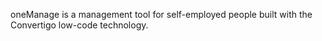oneManage is a management tool for self-employed people built with the Convertigo low-code technology.

